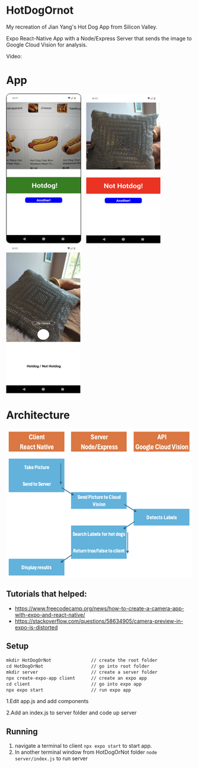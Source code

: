 # HotDogOrnot
My recreation of Jian Yang's Hot Dog App from Silicon Valley.

 Expo React-Native App with a Node/Express Server that sends the image to Google Cloud Vision for analysis.

 Video: 

# App
<div>
<img src='App_Dog.png' style='width: 200px; height: 400px; margin-right: 10px; border: 1px solid black; border-radius: 10px'/>
<img src='App_NotDog.png' style='width: 200px; height: 400px; margin-right: 10px'/>
<img src='App_Home.png' style='width: 200px; height: 400px; margin-right: 10px'/>
</div>

# Architecture
<img src='App_Diagram.png' style='width: 500px; height: 400px; margin-right: 10px'/>

Tutorials that helped:
- 
- https://www.freecodecamp.org/news/how-to-create-a-camera-app-with-expo-and-react-native/ 
- https://stackoverflow.com/questions/58634905/camera-preview-in-expo-is-distorted



## Setup
```
mkdir HotDogOrNot               // create the root folder
cd HotDogOrNot                  // go into root folder
mkdir server                    // create a server folder
npx create-expo-app client      // create an expo app
cd client                       // go into expo app
npx expo start                  // run expo app
```

1.Edit app.js and add components

2.Add an index.js to server folder and code up server

## Running
1. navigate a terminal to client `npx expo start` to start app.
2. In another terminal window from HotDogOrNot folder `node server/index.js` to run server
